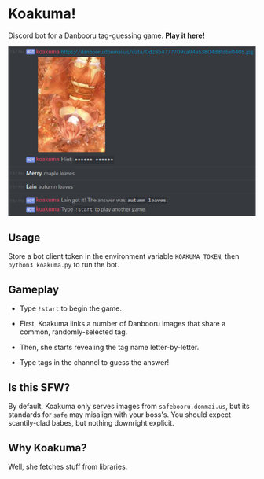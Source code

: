 # Koakuma!
Discord bot for a Danbooru tag-guessing game. [**Play it here!**](https://discord.gg/ZyrkTTS)

![screenshot](screenshot.png)

## Usage
Store a bot client token in the environment variable `KOAKUMA_TOKEN`, then `python3 koakuma.py` to run the bot.

## Gameplay
* Type `!start` to begin the game.

* First, Koakuma links a number of Danbooru images that share a common, randomly-selected tag.

* Then, she starts revealing the tag name letter-by-letter.

* Type tags in the channel to guess the answer!

## Is this SFW?
By default, Koakuma only serves images from `safebooru.donmai.us`, but its standards for `safe` may misalign with your boss's. You should expect scantily-clad babes, but nothing downright explicit.

## Why Koakuma?
Well, she fetches stuff from libraries.
